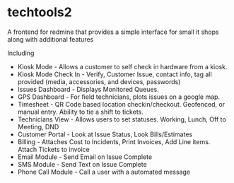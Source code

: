 # techtools2
A frontend for redmine that provides a simple interface for small it shops along with additional features

Including
- Kiosk Mode - Allows a customer to self check in hardware from a kiosk.
- Kiosk Mode Check In - Verify, Customer Issue, contact info, tag all provided (media, accessories, and devices, passwords)
- Issues Dashboard - Displays Monitored Queues.
- GPS Dashboard - For field technicians, plots issues on a google map.
- Timesheet - QR Code based location checkin/checkout. Geofenced, or manual entry. Ability to tie a shift to tickets.
- Technicians View - Allows users to set statuses. Working, Lunch, Off to Meeting, DND
- Customer Portal - Look at Issue Status, Look Bills/Estimates
- Billing - Attaches Cost to Incidents, Print Invoices, Add Line items. Attach Tickets to invoice
- Email Module - Send Email on Issue Complete
- SMS Module - Send Text on Issue Complete
- Phone Call Module - Call a user with a automated message
